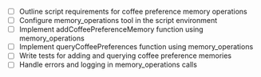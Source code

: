 - [ ] Outline script requirements for coffee preference memory operations
- [ ] Configure memory_operations tool in the script environment
- [ ] Implement addCoffeePreferenceMemory function using memory_operations
- [ ] Implement queryCoffeePreferences function using memory_operations
- [ ] Write tests for adding and querying coffee preference memories
- [ ] Handle errors and logging in memory_operations calls
